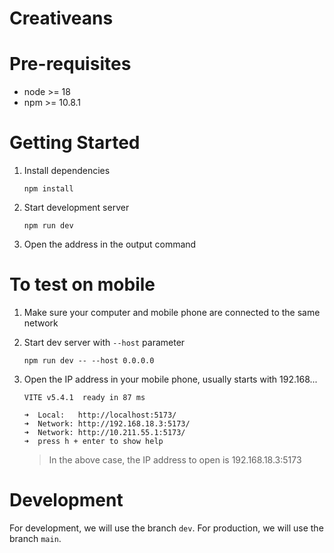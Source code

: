 # Creativeans

# Pre-requisites

- node >= 18
- npm >= 10.8.1

# Getting Started

1. Install dependencies

   ```
   npm install
   ```

2. Start development server

   ```
   npm run dev
   ```

3. Open the address in the output command

# To test on mobile

1. Make sure your computer and mobile phone are connected to the same network
2. Start dev server with `--host` parameter
   ```
   npm run dev -- --host 0.0.0.0
   ```
3. Open the IP address in your mobile phone, usually starts with 192.168...

   ```
   VITE v5.4.1  ready in 87 ms

   ➜  Local:   http://localhost:5173/
   ➜  Network: http://192.168.18.3:5173/
   ➜  Network: http://10.211.55.1:5173/
   ➜  press h + enter to show help
   ```

   > In the above case, the IP address to open is 192.168.18.3:5173

# Development

For development, we will use the branch `dev`.
For production, we will use the branch `main`.
